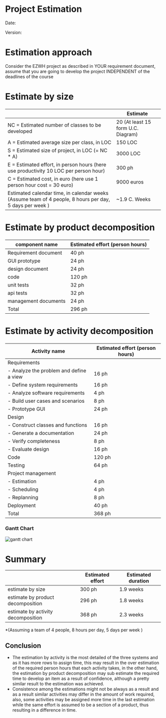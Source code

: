 # Project Estimation

Date:

Version:

# Estimation approach

Consider the EZWH project as described in YOUR requirement document, assume that you are going to develop the project INDEPENDENT of the deadlines of the course

# Estimate by size

###

|                                                                                                         | Estimate                           |
| ------------------------------------------------------------------------------------------------------- | ---------------------------------- |
| NC = Estimated number of classes to be developed                                                        | 20 (At least 15 form U.C. Diagram) |
| A = Estimated average size per class, in LOC                                                            | 150 LOC                            |
| S = Estimated size of project, in LOC (= NC \* A)                                                       | 3000 LOC                           |
| E = Estimated effort, in person hours (here use productivity 10 LOC per person hour)                    | 300 ph                             |
| C = Estimated cost, in euro (here use 1 person hour cost = 30 euro)                                     | 9000 euros                         |
| Estimated calendar time, in calendar weeks (Assume team of 4 people, 8 hours per day, 5 days per week ) | ~1.9 C. Weeks                      |

<!-- ((300/4)/8)/5 -->

# Estimate by product decomposition

###

| component name       | Estimated effort (person hours) |
| -------------------- | ------------------------------- |
| Requirement document | 40 ph                           |
| GUI prototype        | 24 ph                           |
| design document      | 24 ph                           |
| code                 | 120 ph                          |
| unit tests           | 32 ph                           |
| api tests            | 32 ph                            |
| management documents | 24 ph                           |
| Total                | 296 ph                          |

# Estimate by activity decomposition

###

| Activity name                           | Estimated effort (person hours) |
| --------------------------------------- | ------------------------------- |
| Requirements                            |                                 |
| - Analyze the problem and define a view | 16 ph                           |
| - Define system requirements            | 16 ph                           |
| - Analyze software requirements         | 4 ph                            |
| - Build user cases and scenarios        | 8 ph                            |
| - Prototype GUI                         | 24 ph                           |
| Design                                  |                                 |
| - Construct classes and functions       | 16 ph                           |
| - Generate a documentation              | 24 ph                           |
| - Verify completeness                    | 8 ph                            |
| - Evaluate design                       | 16 ph                           |
| Code                                    | 120 ph                          |
| Testing                                 | 64 ph                           |
| Project management                       |                                 |
| - Estimation                            | 4 ph                            |
| - Scheduling                            | 4 ph                            |
| - Replanning                            | 8 ph                            |
| Deployment                              | 40 ph                           |
| Total                                   | 368 ph                          |

### Gantt Chart

![gantt chart](Gantt.PNG "Gantt Chart")

# Summary

<!-- Report here the results of the three estimation approaches. The estimates may differ. Discuss here the possible reasons for the difference -->

|                                    | Estimated effort | Estimated duration |
| ---------------------------------- | ---------------- | ------------------ |
| estimate by size                   | 300 ph           | 1.9 weeks          |
| estimate by product decomposition  | 296 ph           | 1.8 weeks          |
| estimate by activity decomposition | 368 ph           | 2.3 weeks          |

\*(Assuming a team of 4 people, 8 hours per day, 5 days per week )
## Conclusion 
- The estimation by activity is the most detailed of the three systems and as it has more rows to assign time, this may result in the over estimation of the required person hours that each activity takes, in the other hand, the estimation by product decomposition may sub estimate the required time to develop an item as a result of confidence, although a pretty similar result to the estimation was achieved.
- Consistence among the estimations might not be always as a result and as a result similar activities may differ in the amount of work required, also, some activities may be assigned more time in the last estimation while the same effort is assumed to be a section of a product, thus resulting in a difference in time.
